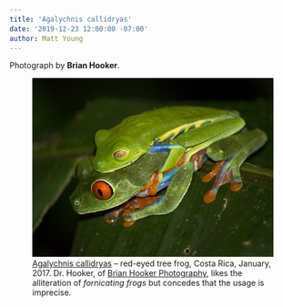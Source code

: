 ```yaml
---
title: 'Agalychnis callidryas'
date: '2019-12-23 12:00:00 -07:00'
author: Matt Young
---
```

Photograph by **Brian Hooker**.

<figure>
<img src="/uploads/2019/Hooker_Frogs.jpg" alt="Red-eyed tree frog"/>
<figcaption><a href="https://en.wikipedia.org/wiki/Agalychnis_callidryas">Agalychnis callidryas</a> &ndash; red-eyed tree frog, Costa Rica, January, 2017.  Dr. Hooker, of <a href="http://www.brianhookerphotography.com/">Brian Hooker Photography</a>, likes the alliteration of <i>fornicating frogs</i> but concedes that the usage is imprecise.
</figcaption>
</figure>
